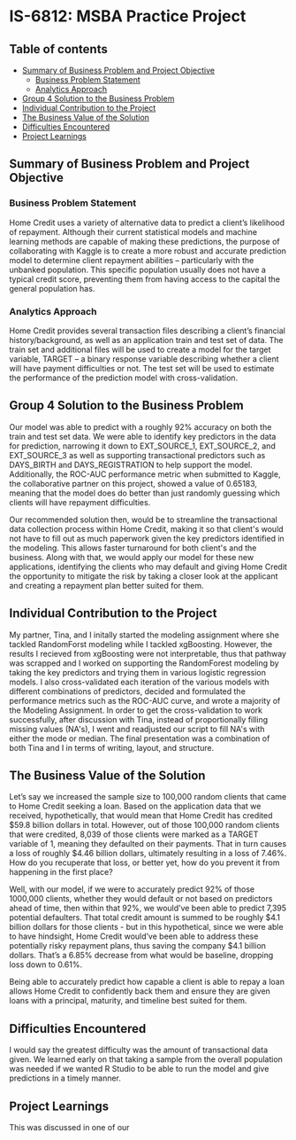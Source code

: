 # IS-6812: MSBA Practice Project

## Table of contents
- [Summary of Business Problem and Project Objective](#summary-of-business-problem-and-project-objective)
 	+ [Business Problem Statement](#business-problem-statement)
	+ [Analytics Approach](#analytics-approach)
- [Group 4 Solution to the Business Problem](#group-4-solution-to-the-business-problem)
- [Individual Contribution to the Project](#individual-contribution-to-the-project)
- [The Business Value of the Solution](#the-business-value-of-the-solution)
- [Difficulties Encountered](#difficulties-encountered)
- [Project Learnings](#project-learnings)

## Summary of Business Problem and Project Objective
### Business Problem Statement
Home Credit uses a variety of alternative data to predict a client’s likelihood of repayment. Although their current statistical models and machine learning methods are capable of making these predictions, the purpose of collaborating with Kaggle is to create a more robust and accurate prediction model to determine client repayment abilities – particularly with the unbanked population. This specific population usually does not have a typical credit score, preventing them from having access to the capital the general population has.

### Analytics Approach
Home Credit provides several transaction files describing a client’s financial history/background, as well as an application train and test set of data. The train set and additional files will be used to create a model for the target variable, TARGET – a binary response variable describing whether a client will have payment difficulties or not. The test set will be used to estimate the performance of the prediction model with cross-validation. 

## Group 4 Solution to the Business Problem
Our model was able to predict with a roughly 92% accuracy on both the train and test set data. We were able to identify key predictors in the data for prediction, narrowing it down to EXT_SOURCE_1, EXT_SOURCE_2, and EXT_SOURCE_3 as well as supporting transactional predictors such as DAYS_BIRTH and DAYS_REGISTRATION to help support the model. Additionally, the ROC-AUC performance metric when submitted to Kaggle, the collaborative partner on this project, showed a value of 0.65183, meaning that the model does do better than just randomly guessing which clients will have repayment difficulties.

Our recommended solution then, would be to streamline the transactional data collection process within Home Credit, making it so that client's would not have to fill out as much paperwork given the key predictors identified in the modeling. This allows faster turnaround for both client's and the business. Along with that, we would apply our model for these new applications, identifying the clients who may default and giving Home Credit the opportunity to mitigate the risk by taking a closer look at the applicant and creating a repayment plan better suited for them. 

## Individual Contribution to the Project
My partner, Tina, and I initally started the modeling assignment where she tackled RandomForst modeling while I tackled xgBoosting. However, the results I recieved from xgBoosting were not interpretable, thus that pathway was scrapped and I worked on supporting the RandomForest modeling by taking the key predictors and trying them in various logistic regression models. I also cross-validated each iteration of the various models with different combinations of predictors, decided and formulated the performance metrics such as the ROC-AUC curve, and wrote a majority of the Modeling Assignment. In order to get the cross-validation to work successfully, after discussion with Tina, instead of proportionally filling missing values (NA's), I went and readjusted our script to fill NA's with either the mode or median. The final presentation was a combination of both Tina and I in terms of writing, layout, and structure. 

## The Business Value of the Solution
Let’s say we increased the sample size to 100,000 random clients that came to Home Credit seeking a loan. Based on the application data that we received, hypothetically, that would mean that Home Credit has credited $59.8 billion dollars in total. However, out of those 100,000 random clients that were credited, 8,039 of those clients were marked as a TARGET variable of 1, meaning they defaulted on their payments. That in turn causes a loss of roughly $4.46 billion dollars, ultimately resulting in a loss of 7.46%. How do you recuperate that loss, or better yet, how do you prevent it from happening in the first place?

Well, with our model, if we were to accurately predict 92% of those 1000,000 clients, whether they would default or not based on predictors ahead of time, then within that 92%, we would’ve been able to predict 7,395 potential defaulters. That total credit amount is summed to be roughly $4.1 billion dollars for those clients - but in this hypothetical, since we were able to have hindsight, Home Credit would’ve been able to address these potentially risky repayment plans, thus saving the company $4.1 billion dollars. That’s a 6.85% decrease from what would be baseline, dropping loss down to 0.61%.

Being able to accurately predict how capable a client is able to repay a loan allows Home Credit to confidently back them and ensure they are given loans with a principal, maturity, and timeline best suited for them. 

## Difficulties Encountered
I would say the greatest difficulty was the amount of transactional data given. We learned early on that taking a sample from the overall population was needed if we wanted R Studio to be able to run the model and give predictions in a timely manner. 

## Project Learnings
This was discussed in one of our 
